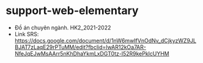 # support-web-elementary
- Đồ án chuyên ngành. HK2_2021-2022
- Link SRS: https://docs.google.com/document/d/1nW6mwIfVnOdNv_dCjkyzWZ9JLBJAT7zLaqE29rPTuMM/edit?fbclid=IwAR12kOa7AR-NfeJqEJwMsAArr5nKhDhaYkmLxDGT0tz-l52R9kePklcUYHM

